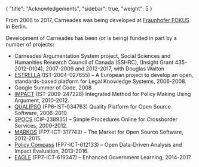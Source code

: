{
  "title": "Acknowledgements",
  "sidebar": true,
  "weight": 5
}

From 2006 to 2017, Carneades was being developed at [Fraunhofer FOKUS](http://www.fokus.fraunhofer.de) in Berlin.

Development of Carneades has been (or is being) funded in part by a
number of projects:

- Carneades Argumentation System project, Social Sciences and Humanities Research Council of Canada (SSHRC),
  (Insight Grant 435-2012-0104), 2007-2009 and 2012-2017, with Douglas Walton
- [ESTRELLA](http://cordis.europa.eu/project/rcn/79290_en.html)
  (IST-2004-027655) – A European project to develop an open,
  standards-based platform for Legal Knowledge Systems, 2006-2008.
- Google Summer of Code, 2008
- [IMPACT](http://cordis.europa.eu/project/rcn/93720_en.html)
    (IST-2009-247228) Integrated Method for Policy Making Using
    Argument, 2010-2012.
- [QUALIPSO](http://cordis.europa.eu/project/rcn/80465_en.html)
  (FP6-IST-034763) Quality Platform for Open Source Software, 2006-2010.
- [SPOCS](http://cordis.europa.eu/project/rcn/191708_en.html)
  (CIP-238935) – Simple Procedures Online for Crossborder Services, 2009-2012.
- [MARKOS](http://cordis.europa.eu/project/rcn/104913_en.html)
  (FP7-ICT-317743) – The Market for Open Source Software, 2012-2015.
- [Policy Compass](http://cordis.europa.eu/project/rcn/109704_en.html) (FP7-ICT-612133) – Open
  Data-Driven Analysis and Impact Evaluation, 2013-2016.
- [EAGLE](http://cordis.europa.eu/project/rcn/189094_en.html) (FP7-ICT-619347) – Enhanced Government Learning, 2014-2017.

